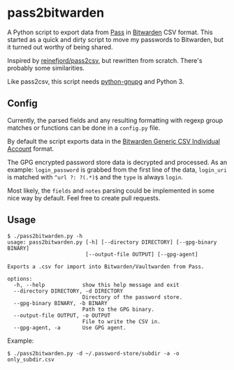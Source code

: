 # pass2bitwarden

A Python script to export data from [Pass](https://www.passwordstore.org/) in [Bitwarden](https://bitwarden.com/) CSV format. This started as a quick and dirty script to move my passwords to Bitwarden, but it turned out worthy of being shared.

Inspired by [reinefjord/pass2csv](https://github.com/reinefjord/pass2csv), but rewritten from scratch. There's probably some similarities.

Like pass2csv, this script needs [python-gnupg](https://pypi.org/project/python-gnupg/) and Python 3.

## Config

Currently, the parsed fields and any resulting formatting with regexp group matches or functions can be done in a `config.py` file.

By default the script exports data in the [Bitwarden Generic CSV Individual Account](https://help.bitwarden.com/article/import-data/#generic-csv-format-individual-account) format.

The GPG encrypted password store data is decrypted and processed. As an example: `login_password` is grabbed from the first line of the data, `login_uri` is matched with `^url ?: ?(.*)$` and the `type` is always `login`.

Most likely, the `fields` and `notes` parsing could be implemented in some nice way by default. Feel free to create pull requests.

## Usage

```
$ ./pass2bitwarden.py -h
usage: pass2bitwarden.py [-h] [--directory DIRECTORY] [--gpg-binary BINARY]
                         [--output-file OUTPUT] [--gpg-agent]

Exports a .csv for import into Bitwarden/Vaultwarden from Pass.

options:
  -h, --help            show this help message and exit
  --directory DIRECTORY, -d DIRECTORY
                        Directory of the password store.
  --gpg-binary BINARY, -b BINARY
                        Path to the GPG binary.
  --output-file OUTPUT, -o OUTPUT
                        File to write the CSV in.
  --gpg-agent, -a       Use GPG agent.
```

Example:

```
$ ./pass2bitwarden.py -d ~/.password-store/subdir -a -o only_subdir.csv
```
